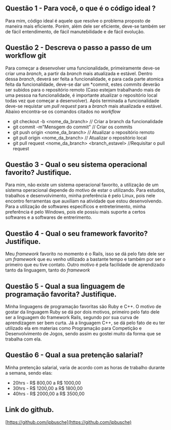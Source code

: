 ## Questão 1 - Para você, o que é o código ideal ?

Para mim, código ideal é aquele que resolve o problema proposto de maneira mais eficiente. Porém, além dele ser eficiente, deve-se também ser de fácil entendimento, de fácil manutebilidade e de fácil evolução.

## Questão 2 - Descreva o passo a passo de um workflow git

Para começar a desenvolver uma funcionalidade, primeiramente deve-se criar uma *branch*, a partir da *branch* mais atualizada e estável. Dentro dessa *branch*, deverá ser feita a funcionalidade, e para cada parte atomica feita da funcionalidade, deve-se dar um *commit, estes *commits* deverão ser subidos para o repositório remoto (Caso estejam trabalhando mais de uma pessoa na funcionalidade, é importante atualizar o repositório local todas vez que começar a desenvolver). Após terminada a funcionalidade deve-se requistar um *pull request* para a *branch*
 mais atualizada e estável. Abaixo encontra-se os comandos citados no *workflow*

 * git checkout -b <nome_da_branch> // Criar a branch da funcionalidade
 * git commit -m"Mensgem do commit" // Criar os commits
 * git push origin <nome_da_branch> // Atualizar o repositório remoto
 * git pull origin <nome_da_branch> // Atualizar o repositório local
 * git pull request <nome_da_branch> <branch_estavel> //Requisitar o pull request

 ## Questão 3 - Qual o seu sistema operacional favorito? Justifique.

 Para mim, não existe um sistema operacional favorito, a utilização de um sistema operacional depende do motivo de estar o utilizando. Para estudos, trabalhos e desenvolvimento, minha preferência é pelo Linux, pois nele encontro ferramentas que auxiliam na atividade que estou desenvolvendo. Para a utilização de softwares específicos e entreterimento, minha preferência é pelo Windows, pois ele possiu mais suporte a certos softwares e a softwares de entrerimento.

 ## Questão 4 - Qual o seu framework favorito? Justifique.

 Meu *framework* favorito no momento é o Rails, isso se dá pelo fato dele ser um *framework* que eu venho utilizado a bastante tempo e também por ser o primeiro que eu tive contato. Outro motivo é pela facilidade de aprendizado tanto da linguagem, tanto do *framework*

## Questão 5 - Qual a sua linguagem de programação favorita? Justifique.

Minha linguagens de programação favoritas são Ruby e C++. O motivo de gostar da linguagem Ruby se dá por dois motivos, primeiro pelo fato dele ser a linguagem do framework Rails, segundo por sua curva de aprendizagem ser bem curta. Já a linguagem C++, se dá pelo fato de eu ter utilizado ela em materias como Programação para Competição e Desenvolvimento de Jogos, sendo assim eu gostei muito da forma que se trabalha com ela.

## Questão 6 - Qual a sua pretenção salarial?

Minha pretenção salarial, varia de acordo com as horas de trabalho durante a semana, sendo elas:
* 20hrs - R$ 800,00 a R$ 1000,00
* 30hrs - R$ 1200,00 a R$ 1800,00
* 40hrs - R$ 2000,00 a R$ 3500,00

## Link do github.
[https://github.com/jpbusche](https://github.com/jpbusche)